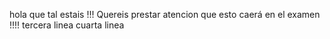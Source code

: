 hola
que tal estais !!! Quereis prestar atencion que esto caerá en el examen !!!!
tercera linea 
cuarta linea
